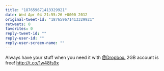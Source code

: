 ```yaml
---
title: "187659671413329921"
date: Wed Apr 04 21:55:26 +0000 2012
original-tweet-id: "187659671413329921"
retweets: 0
favorites: 0
reply-tweet-id: ""
reply-user-id: ""
reply-user-screen-name: ""
---
```

Always have your stuff when you need it with <a href="https://twitter.com/Dropbox.">@Dropbox.</a> 2GB account is free! http://t.co/1w48fs9x
